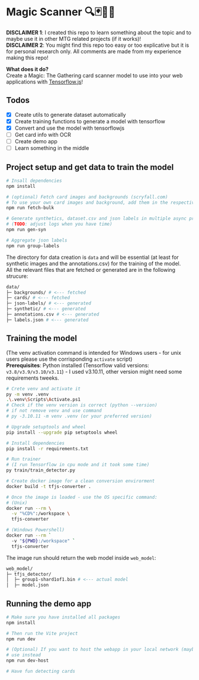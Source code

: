 # Magic Scanner 🔍🃏🧙‍♂️

**DISCLAIMER 1**: I created this repo to learn something about the topic and to maybe use it in other MTG related projects (if it works)!  
**DISCLAIMER 2**: You might find this repo too easy or too explicative but it is for personal research only. All comments are made from my experience making this repo!

**What does it do?**  
Create a Magic: The Gathering card scanner model to use into your web applications with [Tensorflow.js](https://www.tensorflow.org/js)!

## Todos

- [x] Create utils to generate dataset automatically
- [x] Create training functions to generate a model with tensorflow
- [x] Convert and use the model with tensorflowjs
- [ ] Get card info with OCR
- [ ] Create demo app
- [ ] Learn something in the middle

## Project setup and get data to train the model

```bash
# Insall dependencies
npm install

# (optional) Fetch card images and backgrounds (scryfall.com)
# To use your own card images and background, add them in the respective folders
npm run fetch-bulk

# Generate synthetics, dataset.csv and json labels in multiple async processes
# (TODO: adjust logs when you have time)
npm run gen-syn

# Aggregate json labels
npm run group-labels
```

The directory for data creation is `data` and will be essential (at least for synthetic images and the annotations.csv) for the training of the model.  
All the relevant files that are fetched or generated are in the following strucure:

```bash
data/
├─ backgrounds/ # <--- fetched
├─ cards/ # <--- fetched
├─ json-labels/ # <--- generated
├─ synthetic/ # <--- generated
├─ annotations.csv # <--- generated
├─ labels.json # <--- generated
```

## Training the model

(The venv activation command is intended for Windows users - for unix users please use the corrisponding `activate` script)  
**Prerequisites**: Python installed (Tensorflow valid versions: `v3.8/v3.9/v3.10/v3.11`) - I used v3.10.11, other version might need some requirements tweeks.

```bash
# Crete venv and activate it
py -m venv .venv
.\.venv\Scripts\Activate.ps1
# Check if the venv version is correct (python --version)
# if not remove venv and use command
# py -3.10.11 -m venv .venv (or your preferred version)

# Upgrade setuptools and wheel
pip install --upgrade pip setuptools wheel

# Install dependencies
pip install -r requirements.txt

# Run trainer
# (I run Tensorflow in cpu mode and it took some time)
py train/train_detector.py

# Create docker image for a clean conversion envirorment
docker build -t tfjs-converter .

# Once the image is loaded - use the OS specific command:
# (Unix)
docker run --rm \
  -v "%CD%":/workspace \
  tfjs-converter

# (Windows Powershell)
docker run --rm `
  -v "${PWD}:/workspace" `
  tfjs-converter
```

The image run should return the web model inside `web_model`:

```bash
web_model/
├─ tfjs_detector/
│  ├─ group1-shard1of1.bin # <--- actual model
│  ├─ model.json
```

## Running the demo app

```bash
# Make sure you have installed all packages
npm install

# Then run the Vite project
npm run dev

# (Optional) If you want to host the webapp in your local network (maybe to see the app on the phone)
# use instead
npm run dev-host

# Have fun detecting cards
```
